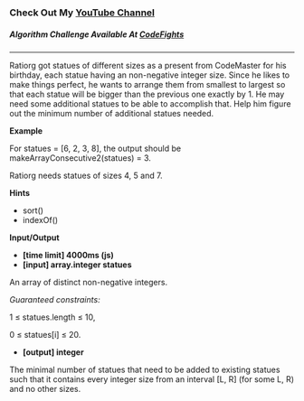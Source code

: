 ### Check Out My [YouTube Channel](https://www.youtube.com/@golbargnet)

##### Algorithm Challenge Available At [CodeFights](https://codefights.com/arcade/intro/level-2/bq2XnSr5kbHqpHGJC)
---

Ratiorg got statues of different sizes as a present from CodeMaster for his birthday, each statue having an non-negative integer size. Since he likes to make things perfect, he wants to arrange them from smallest to largest so that each statue will be bigger than the previous one exactly by 1. He may need some additional statues to be able to accomplish that. Help him figure out the minimum number of additional statues needed.

**Example**

For statues = [6, 2, 3, 8], the output should be
makeArrayConsecutive2(statues) = 3.

Ratiorg needs statues of sizes 4, 5 and 7.

**Hints**
-   sort()
-   indexOf()

**Input/Output**

- **[time limit] 4000ms (js)**
- **[input] array.integer statues**

An array of distinct non-negative integers.

*Guaranteed constraints:*

1 ≤ statues.length ≤ 10,

0 ≤ statues[i] ≤ 20.

- **[output] integer**

The minimal number of statues that need to be added to existing statues such that it contains every integer size from an interval [L, R] (for some L, R) and no other sizes.